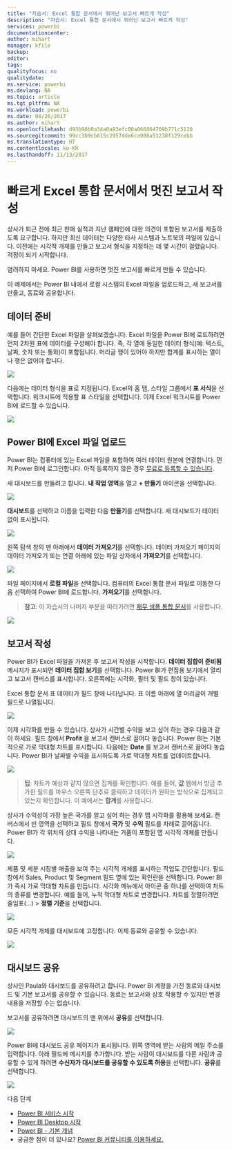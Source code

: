 ```yaml
---
title: "자습서: Excel 통합 문서에서 뛰어난 보고서 빠르게 작성"
description: "자습서: Excel 통합 문서에서 뛰어난 보고서 빠르게 작성"
services: powerbi
documentationcenter: 
author: mihart
manager: kfile
backup: 
editor: 
tags: 
qualityfocus: no
qualitydate: 
ms.service: powerbi
ms.devlang: NA
ms.topic: article
ms.tgt_pltfrm: NA
ms.workload: powerbi
ms.date: 04/26/2017
ms.author: mihart
ms.openlocfilehash: d93b98b0a34a0a83efc00a066864709b771c5110
ms.sourcegitcommit: 99cc3b9cb615c2957dde6ca908a51238f129cebb
ms.translationtype: HT
ms.contentlocale: ko-KR
ms.lasthandoff: 11/13/2017
---
```

# <a name="from-excel-workbook-to-stunning-report-in-no-time"></a>빠르게 Excel 통합 문서에서 멋진 보고서 작성
상사가 퇴근 전에 최근 판매 실적과 지난 캠페인에 대한 의견이 포함된 보고서를 제출하도록 요구합니다. 하지만 최신 데이터는 다양한 타사 시스템과 노트북의 파일에 있습니다. 이전에는 시각적 개체를 만들고 보고서 형식을 지정하는 데 몇 시간이 걸렸습니다. 걱정이 되기 시작합니다.

염려하지 마세요. Power BI를 사용하면 멋진 보고서를 빠르게 만들 수 있습니다.

이 예제에서는 Power BI 내에서 로컬 시스템의 Excel 파일을 업로드하고, 새 보고서를 만들고, 동료와 공유합니다.

## <a name="prepare-your-data"></a>데이터 준비
예를 들어 간단한 Excel 파일을 살펴보겠습니다. Excel 파일을 Power BI에 로드하려면 먼저 2차원 표에 데이터를 구성해야 합니다. 즉, 각 열에 동일한 데이터 형식(예: 텍스트, 날짜, 숫자 또는 통화)이 포함됩니다. 머리글 행이 있어야 하지만 합계를 표시하는 열이나 행은 없어야 합니다.

![](media/service-from-excel-to-stunning-report/pbi_excel_file.png)

다음에는 데이터 형식을 표로 지정됩니다. Excel의 홈 탭, 스타일 그룹에서 **표 서식**을 선택합니다. 워크시트에 적용할 표 스타일을 선택합니다. 이제 Excel 워크시트를 Power BI에 로드할 수 있습니다.

![](media/service-from-excel-to-stunning-report/pbi_excel_table.png)

## <a name="upload-your-excel-file-into-power-bi"></a>Power BI에 Excel 파일 업로드
Power BI는 컴퓨터에 있는 Excel 파일을 포함하여 여러 데이터 원본에 연결합니다. 먼저 Power BI에 로그인합니다. 아직 등록하지 않은 경우 [무료로 등록할 수 있습니다](https://powerbi.com).

새 대시보드를 만들려고 합니다. **내 작업 영역**을 열고 **+ 만들기** 아이콘을 선택합니다.

![](media/service-from-excel-to-stunning-report/power-bi-new-dash.png)

**대시보드**를 선택하고 이름을 입력한 다음 **만들기**를 선택합니다. 새 대시보드가 데이터 없이 표시됩니다.

![](media/service-from-excel-to-stunning-report/power-bi-create-dash.png)

왼쪽 탐색 창의 맨 아래에서 **데이터 가져오기**를 선택합니다. 데이터 가져오기 페이지의 데이터 가져오기 또는 연결 아래에 있는 파일 상자에서 **가져오기**를 선택합니다.

![](media/service-from-excel-to-stunning-report/pbi_get_files.png)

파일 페이지에서 **로컬 파일**을 선택합니다. 컴퓨터의 Excel 통합 문서 파일로 이동한 다음 선택하여 Power BI에 로드합니다. **가져오기**를 선택합니다.

> **참고**: 이 자습서의 나머지 부분을 따라가려면 [재무 샘플 통합 문서](sample-financial-download.md)를 사용합니다.
> 
> 

![](media/service-from-excel-to-stunning-report/pbi_local_file.png)

## <a name="build-your-report"></a>보고서 작성
Power BI가 Excel 파일을 가져온 후 보고서 작성을 시작합니다. **데이터 집합이 준비됨** 메시지가 표시되면 **데이터 집합 보기**를 선택합니다.  Power BI가 편집용 보기에서 열리고 보고서 캔버스를 표시합니다. 오른쪽에는 시각화, 필터 및 필드 창이 있습니다.

Excel 통합 문서 표 데이터가 필드 창에 나타납니다. 표 이름 아래에 열 머리글이 개별 필드로 나열됩니다.

![](media/service-from-excel-to-stunning-report/pbi_report_fields.png)

이제 시각화를 만들 수 있습니다. 상사가 시간별 수익을 보고 싶어 하는 경우 다음과 같이 하세요. 필드 창에서 **Profit** 을 보고서 캔버스로 끌어다 놓습니다. Power BI는 기본적으로 가로 막대형 차트를 표시합니다. 다음에는 **Date** 를 보고서 캔버스로 끌어다 놓습니다. Power BI가 날짜별 수익을 표시하도록 가로 막대형 차트를 업데이트합니다.

![](media/service-from-excel-to-stunning-report/pbi_report_pin-new.png)

> **팁**: 차트가 예상과 같지 않으면 집계를 확인합니다. 예를 들어, **값** 웹에서 방금 추가한 필드를 마우스 오른쪽 단추로 클릭하고 데이터가 원하는 방식으로 집계되고 있는지 확인합니다.  이 예에서는 **합계**를 사용합니다.
> 
> 

상사가 수익성이 가장 높은 국가를 알고 싶어 하는 경우 맵 시각화를 활용해 보세요. 캔버스에서 빈 영역을 선택하고 필드 창에서 **국가** 및 **수익** 필드를 차례로 끌어옵니다. Power BI가 각 위치의 상대 수익을 나타내는 거품이 포함된 맵 시각적 개체를 만듭니다.

![](media/service-from-excel-to-stunning-report/pbi_report_map-new.png)

제품 및 세분 시장별 매출을 보여 주는 시각적 개체를 표시하는 작업도 간단합니다. 필드 창에서 Sales, Product 및 Segment 필드 옆에 있는 확인란을 선택합니다. Power BI가 즉시 가로 막대형 차트를 만듭니다. 시각화 메뉴에서 아이콘 중 하나를 선택하여 차트의 종류를 변경합니다. 예를 들어, 누적 막대형 차트로 변경합니다.  차트를 정렬하려면 줄임표(...) > **정렬 기준**을 선택합니다.

![](media/service-from-excel-to-stunning-report/pbi_barchart-new.png)

모든 시각적 개체를 대시보드에 고정합니다. 이제 동료와 공유할 수 있습니다.

![](media/service-from-excel-to-stunning-report/pbi_report.png)

## <a name="share-your-dashboard"></a>대시보드 공유
상사인 Paula와 대시보드를 공유하려고 합니다. Power BI 계정을 가진 동료와 대시보드 및 기본 보고서를 공유할 수 있습니다. 동료는 보고서와 상호 작용할 수 있지만 변경 내용을 저장할 수는 없습니다.

보고서를 공유하려면 대시보드의 맨 위에서 **공유**를 선택합니다.

![](media/service-from-excel-to-stunning-report/power-bi-share.png)

Power BI에 대시보드 공유 페이지가 표시됩니다. 위쪽 영역에 받는 사람의 메일 주소를 입력합니다. 아래 필드에 메시지를 추가합니다. 받는 사람이 대시보드를 다른 사람과 공유할 수 있게 하려면 **수신자가 대시보드를 공유할 수 있도록 허용**을 선택합니다. **공유**를 선택합니다.

![](media/service-from-excel-to-stunning-report/power-bi-share-dash-new.png)

다음 단계

* [Power BI 서비스 시작](service-get-started.md)
* [Power BI Desktop 시작](desktop-getting-started.md)
* [Power BI - 기본 개념](service-basic-concepts.md)
* 궁금한 점이 더 있나요? [Power BI 커뮤니티를 이용하세요.](http://community.powerbi.com/)

